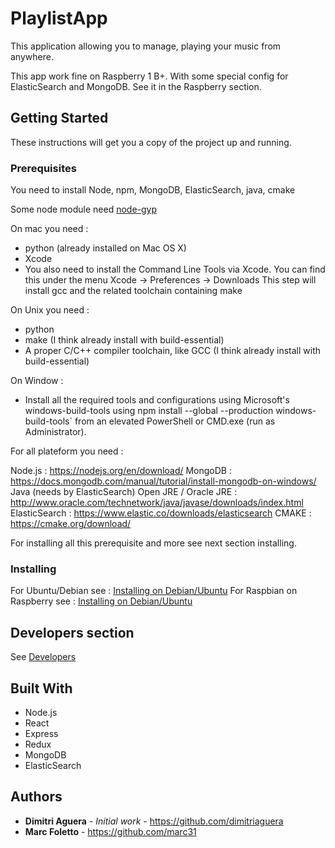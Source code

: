 # PlaylistApp

This application allowing you to manage, playing your music from anywhere.

This app work fine on Raspberry 1 B+. With some special config for ElasticSearch and MongoDB. See it in the Raspberry section.

## Getting Started

These instructions will get you a copy of the project up and running.

### Prerequisites

You need to install Node, npm, MongoDB, ElasticSearch, java, cmake

Some node module need [node-gyp](https://github.com/nodejs/node-gyp)

On mac you need :
* python (already installed on Mac OS X)
* Xcode
* You also need to install the Command Line Tools via Xcode. You can find this under the menu Xcode -> Preferences -> Downloads
  This step will install gcc and the related toolchain containing make
  
On Unix you need :
* python
* make (I think already install with build-essential)
* A proper C/C++ compiler toolchain, like GCC (I think already install with build-essential)

On Window :
* Install all the required tools and configurations using Microsoft's windows-build-tools using 
 npm install --global --production windows-build-tools` from an elevated PowerShell or CMD.exe (run as Administrator).

For all plateform you need :

Node.js : https://nodejs.org/en/download/
MongoDB : https://docs.mongodb.com/manual/tutorial/install-mongodb-on-windows/
Java (needs by ElasticSearch) Open JRE / Oracle JRE : http://www.oracle.com/technetwork/java/javase/downloads/index.html
ElasticSearch : https://www.elastic.co/downloads/elasticsearch
CMAKE : https://cmake.org/download/

For installing all this prerequisite and more see next section installing.

### Installing 

For Ubuntu/Debian see : [Installing on Debian/Ubuntu](docs/debian_install.md)
For Raspbian on Raspberry see : [Installing on Debian/Ubuntu](docs/rasp_install.md)

## Developers section

See [Developers](docs/dev.md)

## Built With

* Node.js
* React
* Express
* Redux
* MongoDB
* ElasticSearch

## Authors

* **Dimitri Aguera** - *Initial work* - https://github.com/dimitriaguera
* **Marc Foletto** - https://github.com/marc31



